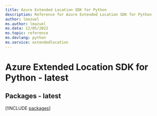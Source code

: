 ```yaml
---
title: Azure Extended Location SDK for Python
description: Reference for Azure Extended Location SDK for Python
author: lmazuel
ms.author: lmazuel
ms.data: 12/05/2022
ms.topic: reference
ms.devlang: python
ms.service: extendedlocation
---
```

# Azure Extended Location SDK for Python - latest
## Packages - latest
[!INCLUDE [packages](extended-location-index.md)]